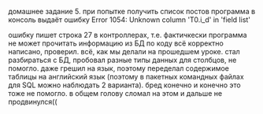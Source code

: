 домашнее задание 5.
при попытке получить список постов программа в консоль выдаёт ошибку
Error 1054: Unknown column 'T0.i_d' in 'field list'

ошибку пишет строка 27 в контроллерах, т.е. фактичкески программа не может прочитать информацию из БД
по коду всё корректно написано, проверил. всё, как мы делали на прошедшем уроке.
стал разбираться с БД, пробовал разные типы данных для столбцов, не помогло.
даже грешил на язык, поэтому переделал содержимое таблицы на английский язык (поэтому в пакетных командных файлах для SQL можно наблюдать 2 варианта). бред конечно и конечно это тоже не помогло.
в общем голову сломал на этом и дальше не продвинулся((
